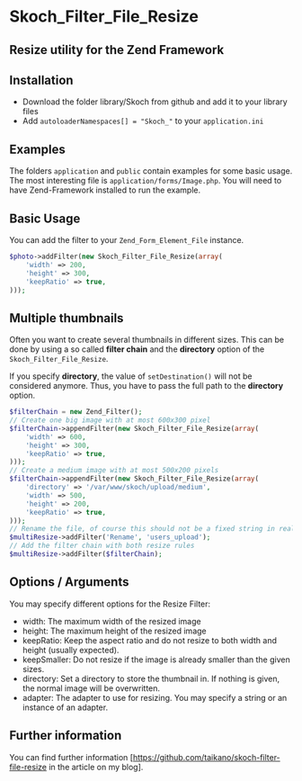Skoch_Filter_File_Resize
========================

Resize utility for the Zend Framework
-------------------------------------

Installation
------------

* Download the folder library/Skoch from github and add it to your library files
* Add `autoloaderNamespaces[] = "Skoch_"` to your `application.ini`


Examples
--------
The folders `application` and `public` contain examples for some basic usage. The most interesting file is `application/forms/Image.php`.
You will need to have Zend-Framework installed to run the example.


Basic Usage
-----------

You can add the filter to your `Zend_Form_Element_File` instance.

```php
$photo->addFilter(new Skoch_Filter_File_Resize(array(
    'width' => 200,
    'height' => 300,
    'keepRatio' => true,
)));
```


Multiple thumbnails
-------------------
Often you want to create several thumbnails in different sizes. This can be done by using a so called **filter chain** and the **directory** option of the `Skoch_Filter_File_Resize`.

If you specify **directory**, the value of `setDestination()` will not be considered anymore. Thus, you have to pass the full path to the **directory** option.

```php
$filterChain = new Zend_Filter();
// Create one big image with at most 600x300 pixel
$filterChain->appendFilter(new Skoch_Filter_File_Resize(array(
    'width' => 600,
    'height' => 300,
    'keepRatio' => true,
)));
// Create a medium image with at most 500x200 pixels
$filterChain->appendFilter(new Skoch_Filter_File_Resize(array(
    'directory' => '/var/www/skoch/upload/medium',
    'width' => 500,
    'height' => 200,
    'keepRatio' => true,
)));
// Rename the file, of course this should not be a fixed string in real applications
$multiResize->addFilter('Rename', 'users_upload');
// Add the filter chain with both resize rules
$multiResize->addFilter($filterChain);
```

Options / Arguments
-------------------
You may specify different options for the Resize Filter:

* width: The maximum width of the resized image
* height: The maximum height of the resized image
* keepRatio: Keep the aspect ratio and do not resize to both width and height (usually expected).
* keepSmaller: Do not resize if the image is already smaller than the given sizes.
* directory: Set a directory to store the thumbnail in. If nothing is given, the normal image will be overwritten.
* adapter: The adapter to use for resizing. You may specify a string or an instance of an adapter.


Further information
-------------------
You can find further information [https://github.com/taikano/skoch-filter-file-resize in the article on my blog].
